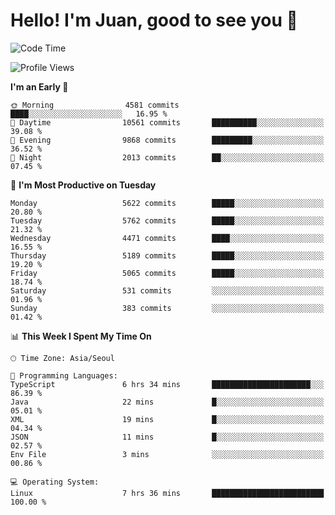 # Hello! I'm Juan, good to see you 👋

<!--
**Y-k-Y/Y-k-Y** is a ✨ _special_ ✨ repository because its `README.md` (this file) appears on your GitHub profile.

Here are some ideas to get you started:

- 🔭 I’m currently working on ...
- 🌱 I’m currently learning ...
- 👯 I’m looking to collaborate on ...
- 🤔 I’m looking for help with ...
- 💬 Ask me about ...
- 📫 How to reach me: ...
- 😄 Pronouns: ...
- ⚡ Fun fact: ...
-->
<!--
![Profile views](https://gpvc.arturio.dev/Y-k-Y)

[![Omid Nikrah StackOverflow](https://github-readme-stackoverflow.vercel.app/?userID=9517076)](https://stackoverflow.com/users/9517076/i-have-10-fingers)
-->

<!--START_SECTION:waka-->
![Code Time](http://img.shields.io/badge/Code%20Time-1%2C800%20hrs%2018%20mins-blue)

![Profile Views](http://img.shields.io/badge/Profile%20Views-0-blue)

**I'm an Early 🐤** 

```text
🌞 Morning                4581 commits        ████░░░░░░░░░░░░░░░░░░░░░   16.95 % 
🌆 Daytime                10561 commits       ██████████░░░░░░░░░░░░░░░   39.08 % 
🌃 Evening                9868 commits        █████████░░░░░░░░░░░░░░░░   36.52 % 
🌙 Night                  2013 commits        ██░░░░░░░░░░░░░░░░░░░░░░░   07.45 % 
```
📅 **I'm Most Productive on Tuesday** 

```text
Monday                   5622 commits        █████░░░░░░░░░░░░░░░░░░░░   20.80 % 
Tuesday                  5762 commits        █████░░░░░░░░░░░░░░░░░░░░   21.32 % 
Wednesday                4471 commits        ████░░░░░░░░░░░░░░░░░░░░░   16.55 % 
Thursday                 5189 commits        █████░░░░░░░░░░░░░░░░░░░░   19.20 % 
Friday                   5065 commits        █████░░░░░░░░░░░░░░░░░░░░   18.74 % 
Saturday                 531 commits         ░░░░░░░░░░░░░░░░░░░░░░░░░   01.96 % 
Sunday                   383 commits         ░░░░░░░░░░░░░░░░░░░░░░░░░   01.42 % 
```


📊 **This Week I Spent My Time On** 

```text
🕑︎ Time Zone: Asia/Seoul

💬 Programming Languages: 
TypeScript               6 hrs 34 mins       ██████████████████████░░░   86.39 % 
Java                     22 mins             █░░░░░░░░░░░░░░░░░░░░░░░░   05.01 % 
XML                      19 mins             █░░░░░░░░░░░░░░░░░░░░░░░░   04.34 % 
JSON                     11 mins             █░░░░░░░░░░░░░░░░░░░░░░░░   02.57 % 
Env File                 3 mins              ░░░░░░░░░░░░░░░░░░░░░░░░░   00.86 % 

💻 Operating System: 
Linux                    7 hrs 36 mins       █████████████████████████   100.00 % 
```


<!--END_SECTION:waka-->

